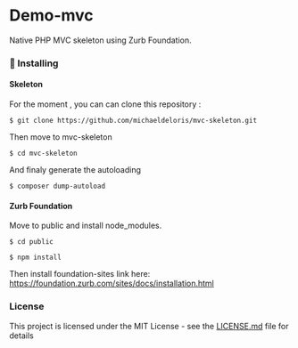 # Demo-mvc

Native PHP MVC skeleton using Zurb Foundation.

### 🐾 Installing

#### Skeleton
For the moment , you can can clone this repository :
```
$ git clone https://github.com/michaeldeloris/mvc-skeleton.git
```
Then move to mvc-skeleton
```
$ cd mvc-skeleton
```
And finaly generate the autoloading
```
$ composer dump-autoload
```

#### Zurb Foundation

Move to public and install node_modules.
```
$ cd public
```
```
$ npm install
```

Then install foundation-sites link here: https://foundation.zurb.com/sites/docs/installation.html


### License

This project is licensed under the MIT License - see the [LICENSE.md](LICENSE.md) file for details
